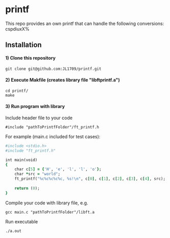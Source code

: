 # printf
This repo provides an own printf that can handle the following conversions: cspdiuxX%

## Installation

#### 1) Clone this repository 
```
git clone git@github.com:JL1709/printf.git
```

#### 2) Execute Makfile (creates library file "libftprintf.a")
```
cd printf/
make
```

#### 3)  Run program with library
Include header file to your code
```
#include "pathToPrintfFolder"/ft_printf.h
```
For example (main.c included for test cases):
```ruby
#include <stdio.h>
#include "ft_printf.h"

int main(void)
{
	char c[5] = {'H', 'e', 'l', 'l', 'o'};
	char *src = "world";
	ft_printf("%c%c%c%c%c, %s!\n", c[0], c[1], c[2], c[3], c[4], src);
	
	return (0);
}
```

Compile your code with library file, e.g.
```
gcc main.c "pathToPrintfFolder"/libft.a
```

Run executable
```
./a.out
```
